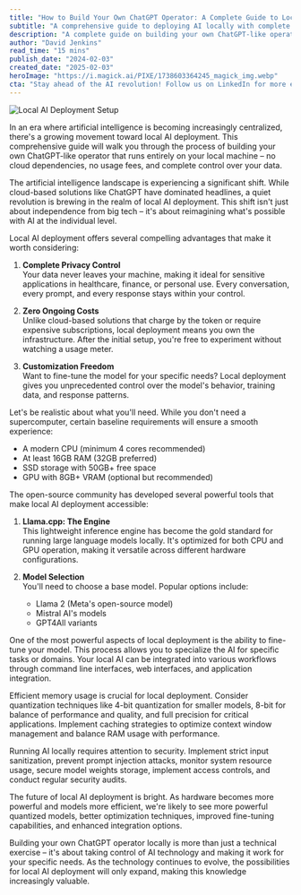 ```yaml
---
title: "How to Build Your Own ChatGPT Operator: A Complete Guide to Local AI Deployment"
subtitle: "A comprehensive guide to deploying AI locally with complete control and zero ongoing costs"
description: "A complete guide on building your own ChatGPT-like operator locally, covering hardware requirements, software setup, model integration, and advanced features for AI deployment with privacy control and zero costs."
author: "David Jenkins"
read_time: "15 mins"
publish_date: "2024-02-03"
created_date: "2025-02-03"
heroImage: "https://i.magick.ai/PIXE/1738603364245_magick_img.webp"
cta: "Stay ahead of the AI revolution! Follow us on LinkedIn for more expert insights on local AI deployment, technical guides, and the latest developments in AI technology."
---
```


![Local AI Deployment Setup](https://images.magick.ai/local-ai-deployment-hero.jpg)

In an era where artificial intelligence is becoming increasingly centralized, there's a growing movement toward local AI deployment. This comprehensive guide will walk you through the process of building your own ChatGPT-like operator that runs entirely on your local machine – no cloud dependencies, no usage fees, and complete control over your data.

The artificial intelligence landscape is experiencing a significant shift. While cloud-based solutions like ChatGPT have dominated headlines, a quiet revolution is brewing in the realm of local AI deployment. This shift isn't just about independence from big tech – it's about reimagining what's possible with AI at the individual level.

Local AI deployment offers several compelling advantages that make it worth considering:

1. **Complete Privacy Control**  
   Your data never leaves your machine, making it ideal for sensitive applications in healthcare, finance, or personal use. Every conversation, every prompt, and every response stays within your control.

2. **Zero Ongoing Costs**  
   Unlike cloud-based solutions that charge by the token or require expensive subscriptions, local deployment means you own the infrastructure. After the initial setup, you're free to experiment without watching a usage meter.

3. **Customization Freedom**  
   Want to fine-tune the model for your specific needs? Local deployment gives you unprecedented control over the model's behavior, training data, and response patterns.

Let's be realistic about what you'll need. While you don't need a supercomputer, certain baseline requirements will ensure a smooth experience:

- A modern CPU (minimum 4 cores recommended)
- At least 16GB RAM (32GB preferred)
- SSD storage with 50GB+ free space
- GPU with 8GB+ VRAM (optional but recommended)

The open-source community has developed several powerful tools that make local AI deployment accessible:

1. **Llama.cpp: The Engine**  
   This lightweight inference engine has become the gold standard for running large language models locally. It's optimized for both CPU and GPU operation, making it versatile across different hardware configurations.

2. **Model Selection**  
   You'll need to choose a base model. Popular options include:
   - Llama 2 (Meta's open-source model)
   - Mistral AI's models
   - GPT4All variants

One of the most powerful aspects of local deployment is the ability to fine-tune your model. This process allows you to specialize the AI for specific tasks or domains. Your local AI can be integrated into various workflows through command line interfaces, web interfaces, and application integration.

Efficient memory usage is crucial for local deployment. Consider quantization techniques like 4-bit quantization for smaller models, 8-bit for balance of performance and quality, and full precision for critical applications. Implement caching strategies to optimize context window management and balance RAM usage with performance.

Running AI locally requires attention to security. Implement strict input sanitization, prevent prompt injection attacks, monitor system resource usage, secure model weights storage, implement access controls, and conduct regular security audits.

The future of local AI deployment is bright. As hardware becomes more powerful and models more efficient, we're likely to see more powerful quantized models, better optimization techniques, improved fine-tuning capabilities, and enhanced integration options.

Building your own ChatGPT operator locally is more than just a technical exercise – it's about taking control of AI technology and making it work for your specific needs. As the technology continues to evolve, the possibilities for local AI deployment will only expand, making this knowledge increasingly valuable.